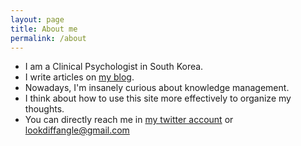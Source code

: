```yaml
---
layout: page
title: About me
permalink: /about
---
```


- I am a Clinical Psychologist in South Korea.
- I write articles on [my blog](https://slowdive14.tistory.com/).
- Nowadays, I'm insanely curious about knowledge management.
- I think about how to use this site more effectively to organize my thoughts.
- You can directly reach me in [my twitter account](https://twitter.com/slowdive15) or lookdiffangle@gmail.com
